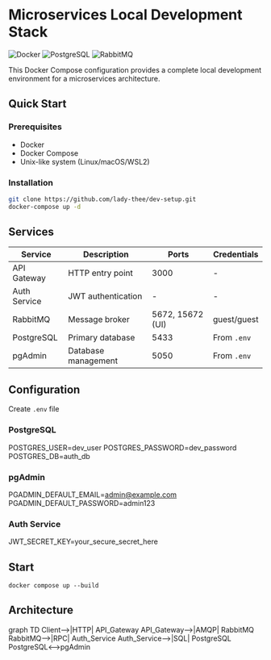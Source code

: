 # Microservices Local Development Stack

![Docker](https://img.shields.io/badge/Docker-✓-blue?logo=docker)
![PostgreSQL](https://img.shields.io/badge/PostgreSQL-✓-blue?logo=postgresql)
![RabbitMQ](https://img.shields.io/badge/RabbitMQ-✓-orange?logo=rabbitmq)

This Docker Compose configuration provides a complete local development environment for a microservices architecture.

## Quick Start

### Prerequisites
- Docker
- Docker Compose
- Unix-like system (Linux/macOS/WSL2)

### Installation
```bash
git clone https://github.com/lady-thee/dev-setup.git 
docker-compose up -d
```

## Services

| Service         | Description                      | Ports               | Credentials           |
|-----------------|----------------------------------|---------------------|-----------------------|
| API Gateway     | HTTP entry point                 | 3000                | -                     |
| Auth Service    | JWT authentication               | -                   | -                     |
| RabbitMQ        | Message broker                   | 5672, 15672 (UI)    | guest/guest           |
| PostgreSQL      | Primary database                 | 5433                | From `.env`           |
| pgAdmin         | Database management              | 5050                | From `.env`           |


## Configuration
Create `.env` file

### PostgreSQL
POSTGRES_USER=dev_user
POSTGRES_PASSWORD=dev_password
POSTGRES_DB=auth_db

### pgAdmin
PGADMIN_DEFAULT_EMAIL=admin@example.com
PGADMIN_DEFAULT_PASSWORD=admin123

### Auth Service
JWT_SECRET_KEY=your_secure_secret_here

## Start
`docker compose up --build`


## Architecture
graph TD
    Client-->|HTTP| API_Gateway
    API_Gateway-->|AMQP| RabbitMQ
    RabbitMQ-->|RPC| Auth_Service
    Auth_Service-->|SQL| PostgreSQL
    PostgreSQL<-->pgAdmin
